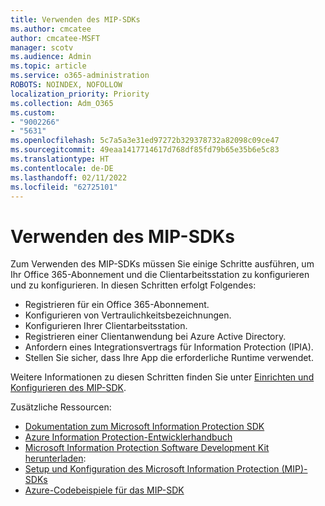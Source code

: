 ```yaml
---
title: Verwenden des MIP-SDKs
ms.author: cmcatee
author: cmcatee-MSFT
manager: scotv
ms.audience: Admin
ms.topic: article
ms.service: o365-administration
ROBOTS: NOINDEX, NOFOLLOW
localization_priority: Priority
ms.collection: Adm_O365
ms.custom:
- "9002266"
- "5631"
ms.openlocfilehash: 5c7a5a3e31ed97272b329378732a82098c09ce47
ms.sourcegitcommit: 49eaa1417714617d768df85fd79b65e35b6e5c83
ms.translationtype: HT
ms.contentlocale: de-DE
ms.lasthandoff: 02/11/2022
ms.locfileid: "62725101"
---
```

# <a name="using-mip-skd"></a>Verwenden des MIP-SDKs

Zum Verwenden des MIP-SDKs müssen Sie einige Schritte ausführen, um Ihr Office 365-Abonnement und die Clientarbeitsstation zu konfigurieren und zu konfigurieren. In diesen Schritten erfolgt Folgendes:

- Registrieren für ein Office 365-Abonnement.
- Konfigurieren von Vertraulichkeitsbezeichnungen.
- Konfigurieren Ihrer Clientarbeitsstation.
- Registrieren einer Clientanwendung bei Azure Active Directory.
- Anfordern eines Integrationsvertrags für Information Protection (IPIA).
- Stellen Sie sicher, dass Ihre App die erforderliche Runtime verwendet.

Weitere Informationen zu diesen Schritten finden Sie unter [Einrichten und Konfigurieren des MIP-SDK](https://docs.microsoft.com/information-protection/develop/setup-configure-mip).

Zusätzliche Ressourcen:

- [Dokumentation zum Microsoft Information Protection SDK](https://docs.microsoft.com/information-protection/develop/)
- [Azure Information Protection-Entwicklerhandbuch](https://docs.microsoft.com/azure/information-protection/develop/developers-guide)
- [Microsoft Information Protection Software Development Kit herunterladen](https://www.microsoft.com/download/details.aspx?id=57392):
- [Setup und Konfiguration des Microsoft Information Protection (MIP)-SDKs](https://docs.microsoft.com/information-protection/develop/setup-configure-mip)
- [Azure-Codebeispiele für das MIP-SDK](https://azure.microsoft.com/resources/samples/?sort=0&term=mipsdk)
